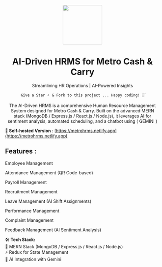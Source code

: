 <div align="center">
    <a href="https://www.idurarapp.com/">
  <img src="https://metrohrms.netlify.app/metro.png" width="128px" />
    </a>
    <h1>AI-Driven HRMS for Metro Cash & Carry</h1>
    <p align="center">
         <p>Streamlining HR Operations | AI-Powered Insights</p>
    </p>
    

```
 Give a Star ⭐️ & Fork to this project ... Happy coding! 🤩`
```

The AI-Driven HRMS is a comprehensive Human Resource Management System designed for Metro Cash & Carry. Built on the advanced MERN stack (MongoDB / Express.js / React.js / Node.js), it leverages AI for sentiment analysis, automated scheduling, and a chatbot using ( GEMINI )

</div>

**🚀 Self-hosted Version** : [https://metrohrms.netlify.app](https://metrohrms.netlify.app)


## Features :

Employee Management

Attendance Management  (QR Code-based)

Payroll Management

Recruitment Management

Leave Management (AI Shift Assignments)

Performance Management

Complaint Management

Feedback Management (AI Sentiment Analysis)

🛠 **Tech Stack:**  
🚀 MERN Stack (MongoDB / Express.js / React.js / Node.js)   
⚡ Redux for State Management  
🤖 AI Integration with Gemini  
